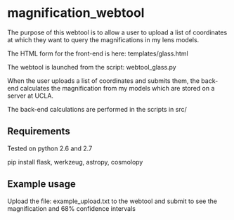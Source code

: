 # magnification_webtool

The purpose of this webtool is to allow a user to upload a list of coordinates at which they want to query the magnifications in my lens models. 

The HTML form for the front-end is here: templates/glass.html

The webtool is launched from the script: webtool_glass.py

When the user uploads a list of coordinates and submits them, the back-end calculates the magnification from my models which are stored on a server at UCLA.

The back-end calculations are performed in the scripts in src/

## Requirements

Tested on python 2.6 and 2.7 

pip install flask, werkzeug, astropy, cosmolopy

## Example usage

Upload the file: example_upload.txt to the webtool and submit to see the magnification and 68% confidence intervals
